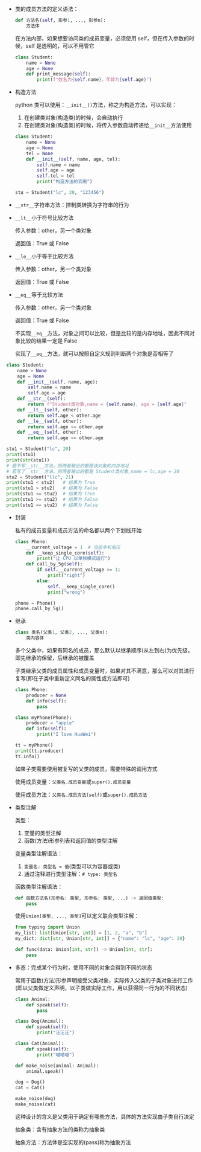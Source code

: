+ 类的成员方法的定义语法：

    ```python
    def 方法名(self, 形参1, ..., 形参n):
        方法体
    ```

    在方法内部，如果想要访问类的成员变量，必须使用 self，但在传入参数的时候，self 是透明的，可以不用管它

    ```python
    class Student:
        name = None
        age = None
        def print_message(self):
            print(f"姓名为{self.name}，年龄为{self.age}")
    ```

+ 构造方法

    python 类可以使用：`__init__()`方法，称之为构造方法，可以实现：

    1. 在创建类对象(构造类)的时候，会自动执行
    2. 在创建类对象(构造类)的时候，将传入参数自动传递给`__init__`方法使用

    ```python
    class Student:
        name = None
        age = None
        tel = None
        def __init__(self, name, age, tel):
            self.name = name
            self.age = age
            self.tel = tel
            print("构造方法的调用")
    
    stu = Student("lc", 20, "123456")
    ```

+ `__str__`字符串方法：控制类转换为字符串的行为

+ `__lt__`小于符号比较方法

    传入参数：other，另一个类对象

    返回值：True 或 False

+ `__le__`小于等于比较方法

    传入参数：other，另一个类对象

    返回值：True 或 False

+ `__eq__`等于比较方法

    传入参数：other，另一个类对象

    返回值：True 或 False

    不实现`__eq__`方法，对象之间可以比较，但是比较的是内存地址，因此不同对象比较的结果一定是 False

    实现了`__eq__`方法，就可以按照自定义规则判断两个对象是否相等了

```python
class Student:
    name = None
    age = None
    def __init__(self, name, age):
        self.name = name
        self.age = age
    def __str__(self):
        return f"Student类对象,name = {self.name}, age = {self.age}"
    def __lt__(self, other):
        return self.age < other.age
    def __le__(self, other):
        return self.age <= other.age
    def __eq__(self, other):
        return self.age == other.age

stu1 = Student("lc", 20)
print(stu1)
print(str(stu1))
# 若不写__str__方法，则两者输出的都是该对象的内存地址
# 若写了__str__方法，则两者输出的都是 Student类对象,name = lc,age = 20
stu2 = Student("llc", 21)
print(stu1 < stu2)   # 结果为 True
print(stu1 > stu2)   # 结果为 False
print(stu1 <= stu2)  # 结果为 True
print(stu1 >= stu2)  # 结果为 False
print(stu1 == stu2)  # 结果为 False
```

+ 封装

    私有的成员变量和成员方法的命名都以两个下划线开始

    ```python
    class Phone:
        __current_voltage = 1  # 当前手机电压
        def __keep_single_core(self):
            print("让 CPU 以单核模式运行")
        def call_by_5g(self):
            if self.__current_voltage >= 1:
                print("right")
            else:
                self.__keep_single_core()
                print("wrong")
    
    phone = Phone()
    phone.call_by_5g()
    ```

+ 继承

    ```python
    class 类名(父类1, 父类2, ..., 父类n):
        类内容体
    ```

    多个父类中，如果有同名的成员，那么默认以继承顺序(从左到右)为优先级，即先继承的保留，后继承的被覆盖

    子类继承父类的成员属性和成员变量时，如果对其不满意，那么可以对其进行复写(即在子类中重新定义同名的属性或方法即可)

    ```python
    class Phone:
        producer = None
        def info(self):
            pass
    
    class myPhone(Phone):
        producer = "apple"
        def info(self):
            print("I love HuaWei")
    
    tt = myPhone()
    print(tt.producer)
    tt.info()
    ```

    如果子类需要使用被复写的父类的成员，需要特殊的调用方式

    使用成员变量：`父类名.成员变量`或`super().成员变量`

    使用成员方法：`父类名.成员方法(self)`或`super().成员方法`

+ 类型注解

    类型：

    1. 变量的类型注解
    2. 函数(方法)形参列表和返回值的类型注解

    变量类型注解语法：

    1. `变量名: 类型名 = 值`(类型可以为容器或类)
    2. 通过注释进行类型注解：`# type: 类型名`

    函数类型注解语法：

    ```python
    def 函数方法名(形参名: 类型, 形参名: 类型, ...) -> 返回值类型:
        pass
    ```

    使用`Union[类型, ..., 类型]`可以定义联合类型注解：

    ```python
    from typing import Union
    my_list: list[Union[str, int]] = [1, 2, "a", "b"]
    my_dict: dict[str, Union[str, int]] = {"name": "lc", "age": 20}
    
    def func(data: Union[int, str]) -> Union[int, str]:
        pass
    ```

+ 多态：完成某个行为时，使用不同的对象会得到不同的状态

    常用于函数(方法)形参声明接受父类对象，实际传入父类的子类对象进行工作(即以父类做定义声明，以子类做实际工作，用以获得同一行为的不同状态)

    ```python
    class Animal:
        def speak(self):
            pass
    
    class Dog(Animal):
        def speak(self):
            print("汪汪汪")
    
    class Cat(Animal):
        def speak(self):
            print("喵喵喵")
    
    def make_noise(animal: Animal):
        animal.speak()
    
    dog = Dog()
    cat = Cat()
    
    make_noise(dog)
    make_noise(cat)
    ```

    这种设计的含义是父类用于确定有哪些方法，具体的方法实现由子类自行决定

    抽象类：含有抽象方法的类称为抽象类

    抽象方法：方法体是空实现的(pass)称为抽象方法




















